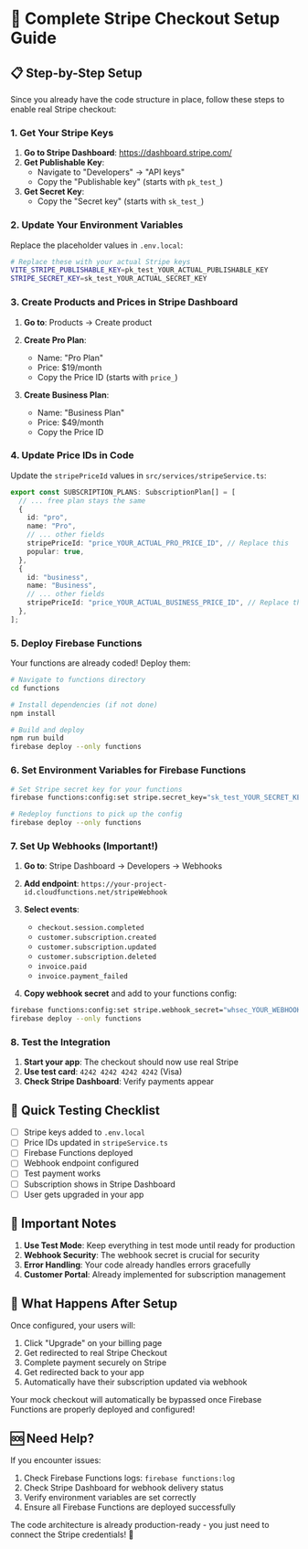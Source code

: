 # 🎯 Complete Stripe Checkout Setup Guide

## 📋 Step-by-Step Setup

Since you already have the code structure in place, follow these steps to enable real Stripe checkout:

### 1. Get Your Stripe Keys

1. **Go to Stripe Dashboard**: https://dashboard.stripe.com/
2. **Get Publishable Key**:
   - Navigate to "Developers" → "API keys"
   - Copy the "Publishable key" (starts with `pk_test_`)
3. **Get Secret Key**:
   - Copy the "Secret key" (starts with `sk_test_`)

### 2. Update Your Environment Variables

Replace the placeholder values in `.env.local`:

```bash
# Replace these with your actual Stripe keys
VITE_STRIPE_PUBLISHABLE_KEY=pk_test_YOUR_ACTUAL_PUBLISHABLE_KEY
STRIPE_SECRET_KEY=sk_test_YOUR_ACTUAL_SECRET_KEY
```

### 3. Create Products and Prices in Stripe Dashboard

1. **Go to**: Products → Create product

2. **Create Pro Plan**:

   - Name: "Pro Plan"
   - Price: $19/month
   - Copy the Price ID (starts with `price_`)

3. **Create Business Plan**:
   - Name: "Business Plan"
   - Price: $49/month
   - Copy the Price ID

### 4. Update Price IDs in Code

Update the `stripePriceId` values in `src/services/stripeService.ts`:

```typescript
export const SUBSCRIPTION_PLANS: SubscriptionPlan[] = [
  // ... free plan stays the same
  {
    id: "pro",
    name: "Pro",
    // ... other fields
    stripePriceId: "price_YOUR_ACTUAL_PRO_PRICE_ID", // Replace this
    popular: true,
  },
  {
    id: "business",
    name: "Business",
    // ... other fields
    stripePriceId: "price_YOUR_ACTUAL_BUSINESS_PRICE_ID", // Replace this
  },
];
```

### 5. Deploy Firebase Functions

Your functions are already coded! Deploy them:

```bash
# Navigate to functions directory
cd functions

# Install dependencies (if not done)
npm install

# Build and deploy
npm run build
firebase deploy --only functions
```

### 6. Set Environment Variables for Firebase Functions

```bash
# Set Stripe secret key for your functions
firebase functions:config:set stripe.secret_key="sk_test_YOUR_SECRET_KEY"

# Redeploy functions to pick up the config
firebase deploy --only functions
```

### 7. Set Up Webhooks (Important!)

1. **Go to**: Stripe Dashboard → Developers → Webhooks
2. **Add endpoint**: `https://your-project-id.cloudfunctions.net/stripeWebhook`
3. **Select events**:

   - `checkout.session.completed`
   - `customer.subscription.created`
   - `customer.subscription.updated`
   - `customer.subscription.deleted`
   - `invoice.paid`
   - `invoice.payment_failed`

4. **Copy webhook secret** and add to your functions config:

```bash
firebase functions:config:set stripe.webhook_secret="whsec_YOUR_WEBHOOK_SECRET"
firebase deploy --only functions
```

### 8. Test the Integration

1. **Start your app**: The checkout should now use real Stripe
2. **Use test card**: `4242 4242 4242 4242` (Visa)
3. **Check Stripe Dashboard**: Verify payments appear

## 🔧 Quick Testing Checklist

- [ ] Stripe keys added to `.env.local`
- [ ] Price IDs updated in `stripeService.ts`
- [ ] Firebase Functions deployed
- [ ] Webhook endpoint configured
- [ ] Test payment works
- [ ] Subscription shows in Stripe Dashboard
- [ ] User gets upgraded in your app

## 🚨 Important Notes

1. **Use Test Mode**: Keep everything in test mode until ready for production
2. **Webhook Security**: The webhook secret is crucial for security
3. **Error Handling**: Your code already handles errors gracefully
4. **Customer Portal**: Already implemented for subscription management

## 🎉 What Happens After Setup

Once configured, your users will:

1. Click "Upgrade" on your billing page
2. Get redirected to real Stripe Checkout
3. Complete payment securely on Stripe
4. Get redirected back to your app
5. Automatically have their subscription updated via webhook

Your mock checkout will automatically be bypassed once Firebase Functions are properly deployed and configured!

## 🆘 Need Help?

If you encounter issues:

1. Check Firebase Functions logs: `firebase functions:log`
2. Check Stripe Dashboard for webhook delivery status
3. Verify environment variables are set correctly
4. Ensure all Firebase Functions are deployed successfully

The code architecture is already production-ready - you just need to connect the Stripe credentials! 🚀
